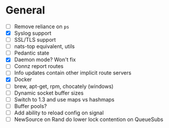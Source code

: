 
# General

- [ ] Remove reliance on `ps`
- [X] Syslog support
- [ ] SSL/TLS support
- [ ] nats-top equivalent, utils
- [ ] Pedantic state
- [X] Daemon mode? Won't fix
- [ ] Connz report routes
- [ ] Info updates contain other implicit route servers
- [X] Docker
- [ ] brew, apt-get, rpm, chocately (windows)
- [ ] Dynamic socket buffer sizes
- [ ] Switch to 1.3 and use maps vs hashmaps
- [ ] Buffer pools?
- [ ] Add ability to reload config on signal
- [ ] NewSource on Rand do lower lock contention on QueueSubs
